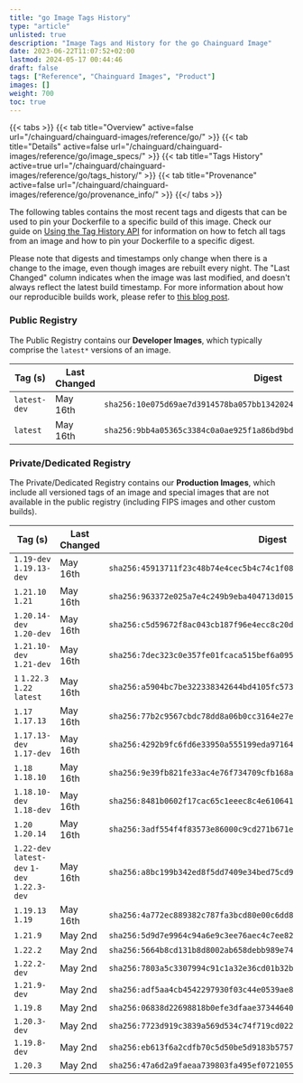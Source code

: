 ```yaml
---
title: "go Image Tags History"
type: "article"
unlisted: true
description: "Image Tags and History for the go Chainguard Image"
date: 2023-06-22T11:07:52+02:00
lastmod: 2024-05-17 00:44:46
draft: false
tags: ["Reference", "Chainguard Images", "Product"]
images: []
weight: 700
toc: true
---
```


{{< tabs >}}
{{< tab title="Overview" active=false url="/chainguard/chainguard-images/reference/go/" >}}
{{< tab title="Details" active=false url="/chainguard/chainguard-images/reference/go/image_specs/" >}}
{{< tab title="Tags History" active=true url="/chainguard/chainguard-images/reference/go/tags_history/" >}}
{{< tab title="Provenance" active=false url="/chainguard/chainguard-images/reference/go/provenance_info/" >}}
{{</ tabs >}}

The following tables contains the most recent tags and digests that can be used to pin your Dockerfile to a specific build of this image. Check our guide on [Using the Tag History API](/chainguard/chainguard-images/using-the-tag-history-api/) for information on how to fetch all tags from an image and how to pin your Dockerfile to a specific digest.

Please note that digests and timestamps only change when there is a change to the image, even though images are rebuilt every night. The "Last Changed" column indicates when the image was last modified, and doesn't always reflect the latest build timestamp. For more information about how our reproducible builds work, please refer to [this blog post](https://www.chainguard.dev/unchained/reproducing-chainguards-reproducible-image-builds).

### Public Registry
The Public Registry contains our **Developer Images**, which typically comprise the `latest*` versions of an image.

| Tag (s)       | Last Changed | Digest                                                                    |
|---------------|--------------|---------------------------------------------------------------------------|
|  `latest-dev` | May 16th     | `sha256:10e075d69ae7d3914578ba057bb13420249a21b2cc2f72abe19131e469e31ed5` |
|  `latest`     | May 16th     | `sha256:9bb4a05365c3384c0a0ae925f1a86bd9bddbaed035a899ed7bcf9d7b2dc747ae` |


### Private/Dedicated Registry
The Private/Dedicated Registry contains our **Production Images**, which include all versioned tags of an image and special images that are not available in the public registry (including FIPS images and other custom builds).

| Tag (s)                                       | Last Changed | Digest                                                                    |
|-----------------------------------------------|--------------|---------------------------------------------------------------------------|
|  `1.19-dev` `1.19.13-dev`                     | May 16th     | `sha256:45913711f23c48b74e4cec5b4c74c1f08dae0affd96a4fb4a2f7d949443aa57d` |
|  `1.21.10` `1.21`                             | May 16th     | `sha256:963372e025a7e4c249b9eba404713d0155d882690f7ea2cb7745e1253806acf4` |
|  `1.20.14-dev` `1.20-dev`                     | May 16th     | `sha256:c5d59672f8ac043cb187f96e4ecc8c20d7215d43010fab39ecda16df6c05518d` |
|  `1.21.10-dev` `1.21-dev`                     | May 16th     | `sha256:7dec323c0e357fe01fcaca515bef6a09591027aec33f47d1afbb74c823c2ab3c` |
|  `1` `1.22.3` `1.22` `latest`                 | May 16th     | `sha256:a5904bc7be322338342644bd4105fc573168c4109824f4310de5e11a5b0513fb` |
|  `1.17` `1.17.13`                             | May 16th     | `sha256:77b2c9567cbdc78dd8a06b0cc3164e27e0532910bdcc6a7fea941453ec60a1d0` |
|  `1.17.13-dev` `1.17-dev`                     | May 16th     | `sha256:4292b9fc6fd6e33950a555199eda97164b5fd28a77b510c5d4955c320ef2ee52` |
|  `1.18` `1.18.10`                             | May 16th     | `sha256:9e39fb821fe33ac4e76f734709cfb168a475086d9b8e7dc1921a045078521726` |
|  `1.18.10-dev` `1.18-dev`                     | May 16th     | `sha256:8481b0602f17cac65c1eeec8c4e6106411f7a5f7790db5ef51212b5d1bfaa8d8` |
|  `1.20` `1.20.14`                             | May 16th     | `sha256:3adf554f4f83573e86000c9cd271b671e8e0cebc22bfe2f468432390f6f23626` |
|  `1.22-dev` `latest-dev` `1-dev` `1.22.3-dev` | May 16th     | `sha256:a8bc199b342ed8f5dd7409e34bed75cd9f53eca1006adb50c32849ad8db080e6` |
|  `1.19.13` `1.19`                             | May 16th     | `sha256:4a772ec889382c787fa3bcd80e00c6dd87f19370c2ffabd43c50152e66179615` |
|  `1.21.9`                                     | May 2nd      | `sha256:5d9d7e9964c94a6e9c3ee76aec4c7ee8241270a84b6aa0117bc9f36eea1c1c5f` |
|  `1.22.2`                                     | May 2nd      | `sha256:5664b8cd131b8d8002ab658debb989e74504a0a63cc6c8b5e5b634612d61df84` |
|  `1.22.2-dev`                                 | May 2nd      | `sha256:7803a5c3307994c91c1a32e36cd01b32b82c32babb952599aefdd0ed827c3e89` |
|  `1.21.9-dev`                                 | May 2nd      | `sha256:adf5aa4cb4542297930f03c44e0539ae89acdc8e565c26fffee6dca569e5891b` |
|  `1.19.8`                                     | May 2nd      | `sha256:06838d22698818b0efe3dfaae3734464070be3061e379266f6c710728b22cb54` |
|  `1.20.3-dev`                                 | May 2nd      | `sha256:7723d919c3839a569d534c74f719cd02232ad13e4a1185a381909422f2e87c8c` |
|  `1.19.8-dev`                                 | May 2nd      | `sha256:eb613f6a2cdfb70c5d50be5d9183b575754ec83fee35e8f62d7cb02b7875bbb2` |
|  `1.20.3`                                     | May 2nd      | `sha256:47a6d2a9faeaa739803fa495ef0721055a24142ebd1f0ab4e2306b6cebf860d1` |

